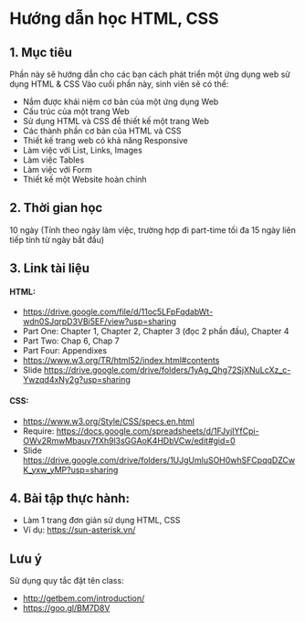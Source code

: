 # Hướng dẫn học HTML, CSS
## 1. Mục tiêu
Phần này sẽ hướng dẫn cho các bạn cách phát triển một ứng dụng web sử dụng HTML & CSS
Vào cuối phần này, sinh viên sẽ có thể:

  - Nắm được khái niệm cơ bản của một ứng dụng Web
  - Cấu trúc của một trang Web
  - Sử dụng HTML và CSS để thiết kế một trang Web
  - Các thành phần cơ bản của HTML và CSS
  - Thiết kế trang web có khả năng Responsive
  - Làm việc với List, Links, Images
  - Làm việc Tables
  - Làm việc với Form
  - Thiết kế một Website hoàn chỉnh

## 2. Thời gian học
10 ngày (Tính theo ngày làm việc, trường hợp đi part-time tối đa 15 ngày liên tiếp tính từ ngày bắt đầu)
## 3. Link tài liệu
#### HTML:
- https://drive.google.com/file/d/11oc5LFpFqdabWt-wdn0SJqrpD3VBi5EF/view?usp=sharing
- Part One: Chapter 1, Chapter 2, Chapter 3 (đọc 2 phần đầu), Chapter 4
- Part Two: Chap 6, Chap 7
- Part Four: Appendixes
- https://www.w3.org/TR/html52/index.html#contents
- Slide https://drive.google.com/drive/folders/1yAg_Qhg72SjXNuLcXz_c-Ywzqd4xNy2g?usp=sharing
#### CSS: 
- https://www.w3.org/Style/CSS/specs.en.html
- Require: https://docs.google.com/spreadsheets/d/1FJyjIYfCpi-OWv2RmwMbauv7fXh9l3sGGAoK4HDbVCw/edit#gid=0  
- Slide https://drive.google.com/drive/folders/1UJgUmluSOH0whSFCpqqDZCwK_yxw_yMP?usp=sharing
## 4. Bài tập thực hành: 
- Làm 1 trang đơn giản sử dụng HTML, CSS 
- Ví dụ: https://sun-asterisk.vn/

## Lưu ý
Sử dụng quy tắc đặt tên class: 
- http://getbem.com/introduction/
- https://goo.gl/BM7D8V
